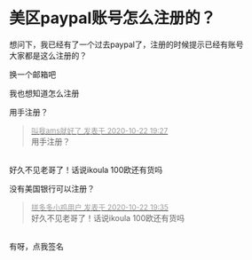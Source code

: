 # 美区paypal账号怎么注册的？


想问下，我已经有了一个过去paypal了，注册的时候提示已经有账号<br />
大家都是这么注册的？

换一个邮箱吧

我也想知道怎么注册

用手注册？

<div class="quote"><blockquote><font size="2"><a href="https://www.hostloc.com/forum.php?mod=redirect&amp;goto=findpost&amp;pid=9337568&amp;ptid=757309" target="_blank"><font color="#999999">叫我ams就好了 发表于 2020-10-22 19:27</font></a></font><br />
用手注册？</blockquote></div><br />
好久不见老哥了！话说ikoula 100欧还有货吗

没有美国银行可以注册？

<div class="quote"><blockquote><font size="2"><a href="https://www.hostloc.com/forum.php?mod=redirect&amp;goto=findpost&amp;pid=9337605&amp;ptid=757309" target="_blank"><font color="#999999">拼多多小鸡用户 发表于 2020-10-22 19:35</font></a></font><br />
好久不见老哥了！话说ikoula 100欧还有货吗</blockquote></div><br />
有呀，点我签名<img id="aimg_pJG2J" onclick="zoom(this, this.src, 0, 0, 0)" class="zoom" src="https://cdn.jsdelivr.net/gh/hishis/forum-master/public/images/patch.gif" onmouseover="img_onmouseoverfunc(this)" onload="thumbImg(this)" border="0" alt="" />

